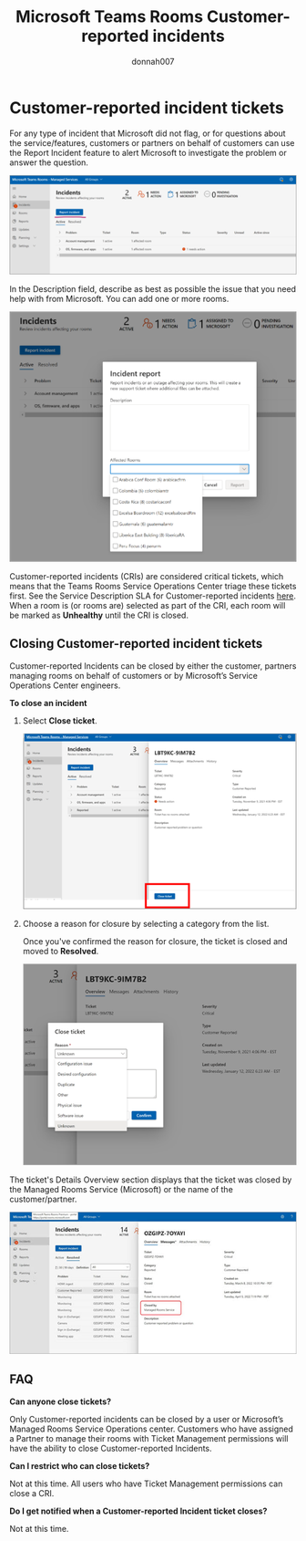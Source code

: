 ﻿---
title: Microsoft Teams Rooms Customer-reported incidents
author: donnah007
ms.author: v-donnahill
ms.date: 5/27/2022
manager: serdars
ms.reviewer: dstrome 
ms.topic: article
ms.tgt.pltfrm: cloud
ms.service: msteams
audience: Admin
ms.collection: 
  - M365-collaboration
  - m365initiative-meetings
appliesto: 
  - Microsoft Teams
ms.localizationpriority: medium
search.appverid: MET150
description: Partners/Customers can manually close incidents and ensure accurate reporting of Room health in MTRP.
---

# Customer-reported incident tickets

For any type of incident that Microsoft did not flag, or for questions about the service/features, customers or partners on behalf of customers can use the Report Incident feature to alert Microsoft to investigate the problem or answer the question.

[![screenshot of the Incidents->Report incident](../media/customer-reported-incidents-001.png)](../media/customer-reported-incidents-001-expanded.png#lightbox)

In the Description field, describe as best as possible the issue that you need help with from Microsoft. You can add one or more rooms.

[![screenshot of the incident report rooms affected](../media/customer-reported-incidents-002.png)](../media/customer-reported-incidents-002-expanded.png#lightbox)

Customer-reported incidents (CRIs) are considered critical tickets, which means that the Teams Rooms Service Operations Center triage these tickets first. See the Service Description SLA for Customer-reported incidents [here](microsoft-teams-rooms-premium.md). When a room is (or rooms are) selected as part of the CRI, each room will be marked as **Unhealthy** until the CRI is closed.

## Closing Customer-reported incident tickets

Customer-reported Incidents can be closed by either the customer, partners managing rooms on behalf of customers or by Microsoft’s Service Operations Center engineers.

**To close an incident**

1. Select **Close ticket**.

   [![screenshot of the Incidents Overview details](../media/customer-reported-incidents-003.png)](../media/customer-reported-incidents-003-expanded.png#lightbox)

1. Choose a reason for closure by selecting a category from the list.

   Once you've confirmed the reason for closure, the ticket is closed and moved to **Resolved**.

   [![screenshot of the closed ticket](../media/customer-reported-incidents-004.png)](../media/customer-reported-incidents-004-expanded.png#lightbox)

The ticket's Details Overview section displays that the ticket was closed by the Managed Rooms Service (Microsoft) or the name of the customer/partner.  

 [![screenshot of who closed the ticket ](../media/customer-reported-incidents-005.png)](../media/customer-reported-incidents-005-expanded.png#lightbox)
## FAQ

**Can anyone close tickets?**

Only Customer-reported incidents can be closed by a user or Microsoft’s Managed Rooms Service Operations center. Customers who have assigned a Partner to manage their rooms with Ticket Management permissions will have the ability to close Customer-reported Incidents.

**Can I restrict who can close tickets?**

Not at this time. All users who have Ticket Management permissions can close a CRI.

**Do I get notified when a Customer-reported Incident ticket closes?**

Not at this time.